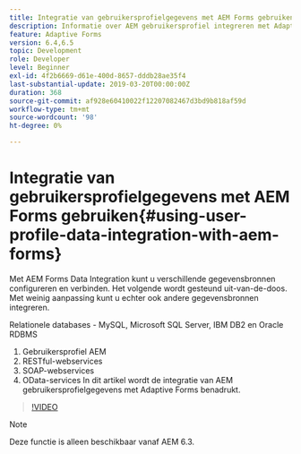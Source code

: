 ```yaml
---
title: Integratie van gebruikersprofielgegevens met AEM Forms gebruiken
description: Informatie over AEM gebruikersprofiel integreren met Adaptive Forms
feature: Adaptive Forms
version: 6.4,6.5
topic: Development
role: Developer
level: Beginner
exl-id: 4f2b6669-d61e-400d-8657-dddb28ae35f4
last-substantial-update: 2019-03-20T00:00:00Z
duration: 368
source-git-commit: af928e60410022f12207082467d3bd9b818af59d
workflow-type: tm+mt
source-wordcount: '98'
ht-degree: 0%

---
```


# Integratie van gebruikersprofielgegevens met AEM Forms gebruiken{#using-user-profile-data-integration-with-aem-forms}

Met AEM Forms Data Integration kunt u verschillende gegevensbronnen configureren en verbinden. Het volgende wordt gesteund uit-van-de-doos. Met weinig aanpassing kunt u echter ook andere gegevensbronnen integreren.

Relationele databases - MySQL, Microsoft SQL Server, IBM DB2 en Oracle RDBMS

1. Gebruikersprofiel AEM
1. RESTful-webservices
1. SOAP-webservices
1. OData-services In dit artikel wordt de integratie van AEM gebruikersprofielgegevens met Adaptive Forms benadrukt.

>[!VIDEO](https://video.tv.adobe.com/v/17432?quality=12&learn=on)

>[!NOTE]
>
>Deze functie is alleen beschikbaar vanaf AEM 6.3.
